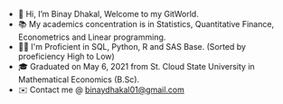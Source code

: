 - 👋 Hi, I’m Binay Dhakal, Welcome to my GitWorld.
- 📚 My academics concentration is in Statistics, Quantitative Finance, Econometrics and Linear programming.
- 👨‍💻 I'm Proficient in SQL, Python, R and SAS Base. (Sorted by proeficiency High to Low)
- 🎓 Graduated on May 6, 2021 from St. Cloud State University in Mathematical Economics (B.Sc).
- ✉️ Contact me @ binaydhakal01@gmail.com

<!---
Binay01123/Binay01123 is a ✨ special ✨ repository because its `README.md` (this file) appears on your GitHub profile.
You can click the Preview link to take a look at your changes.
--->
